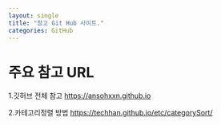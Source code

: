 ```yaml
---
layout: single
title: "참고 Git Hub 사이트."
categories: GitHub
---
```

# 주요 참고 URL
1.깃허브 전체 참고
https://ansohxxn.github.io

2.카테고리정렬 방법
https://techhan.github.io/etc/categorySort/


